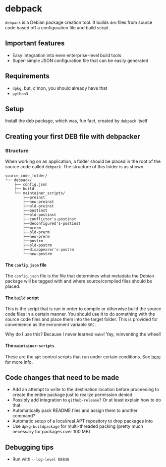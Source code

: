 # debpack

`debpack` is a Debian package creation tool. It builds `deb` files from source code based off a configuration file and build script.

## Important features

* Easy integration into even enterprise-level build tools
* Super-simple JSON configuration file that can be easily generated

## Requirements

* `dpkg`, but, c'mon, you should already have that
* `python3`


## Setup

Install the deb package, which was, fun fact, created by `debpack` itself

## Creating your first DEB file with debpacker

### Structure

When working on an application, a folder should be placed in the root of the source code called `debpack`. The structure of this folder is as shown.

```
source_code_folder/
└── debpack/
    ├── config.json
    ├── build
    └── maintainer_scripts/
        ├──preinst
        ├──new-preinst
        ├──old-preinst
        ├──postinst
        ├──old-postinst
        ├──conflictor's-postinst
        ├──deconfigured's-postinst
        ├──prerm
        ├──old-prerm
        ├──new-prerm
        ├──postrm
        ├──old-postrm
        ├──disappearer's-postrm
        └──new-postrm
```

#### The `config.json` file

The `config.json` file is the file that determines what metadata the Debian package will be tagged with and where source/compiled files should be placed.

#### The `build` script

This is the script that is run in order to compile or otherwise build the source code files in a certain manner. You should use it to do something with the source code files and place them into the target folder. This is provided for convenience as the evironment variable `SRC`.

Why do I use this? Because I never learned `make`! Yay, reinventing the wheel!

#### The `maintainer-scripts`

These are the `apt` control scripts that run under certain conditions. See [here](https://www.debian.org/doc/manuals/maint-guide/dreq.en.html) for more info.

## Code changes that need to be made

* Add an attempt to write to the destination location before proceeding to create the entire package just to realize permission denied
* Possibly add integration to `github-release`? Or at least explain how to do that
* Automatically pack README files and assign them to another command?
* Automatic setup of a local/real APT repository to drop packages into
* Use `dpkg-buildpackage` for multi-threaded packing (pretty much necessary for packages over 100 MB)

## Debugging tips

* Run with `--log-level DEBUG`
